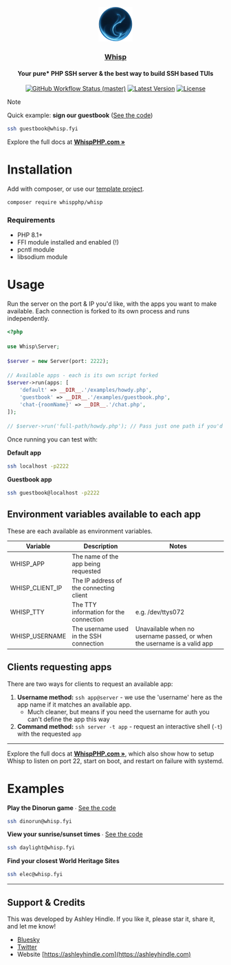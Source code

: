 <p align="center">
  <img width="80" height="80" src="logo.png"/>
  <h3 align="center"><a href="https://whispphp.com">Whisp</a></h3>
  <h4 align="center">Your pure* PHP SSH server & the best way to build SSH based TUIs</h4>
      <p align="center">
        <a href="https://github.com/whispphp/whisp/actions"><img alt="GitHub Workflow Status (master)" src="https://img.shields.io/github/actions/workflow/status/whispphp/whisp/tests.yml?branch=main&label=Tests"></a>
        <a href="https://packagist.org/packages/whispphp/whisp"><img alt="Latest Version" src="https://img.shields.io/packagist/v/whispphp/whisp"></a>
        <a href="https://packagist.org/packages/whispphp/whisp"><img alt="License" src="https://img.shields.io/packagist/l/whispphp/whisp"></a>
    </p>
</p>

> [!NOTE]
> Quick example: **sign our guestbook** ([See the code](https://github.com/WhispPHP/whisp/blob/main/examples/guestbook.php))
> ```bash
> ssh guestbook@whisp.fyi
> ```

Explore the full docs at **[WhispPHP.com »](https://whispphp.com)**

# Installation

Add with composer, or use our [template project](https://github.com/whispphp/template-project).

```bash
composer require whispphp/whisp
```

### Requirements
- PHP 8.1+
- FFI module installed and enabled (!)
- pcntl module
- libsodium module

# Usage

Run the server on the port & IP you'd like, with the apps you want to make available. Each connection is forked to its own process and runs independently.

```php
<?php

use Whisp\Server;

$server = new Server(port: 2222);

// Available apps - each is its own script forked
$server->run(apps: [
    'default' => __DIR__.'/examples/howdy.php',
    'guestbook' => __DIR__.'/examples/guestbook.php',
    'chat-{roomName}' => __DIR__.'/chat.php',
]);

// $server->run('full-path/howdy.php'); // Pass just one path if you'd like to only support 1 default script
```

Once running you can test with:

**Default app**
```bash
ssh localhost -p2222
```

**Guestbook app**
```bash
ssh guestbook@localhost -p2222
```

## Environment variables available to each app
These are each available as environment variables.

| Variable | Description | Notes |
|----------|-------------|------|
| WHISP_APP | The name of the app being requested | |
| WHISP_CLIENT_IP | The IP address of the connecting client | |
| WHISP_TTY | The TTY information for the connection | e.g. /dev/ttys072 |
| WHISP_USERNAME | The username used in the SSH connection | Unavailable when no username passed, or when the username is a valid app |


## Clients requesting apps
There are two ways for clients to request an available app:
1. **Username method:** `ssh app@server` - we use the 'username' here as the app name if it matches an available app.
    - Much cleaner, but means if you need the username for auth you can't define the app this way
2. **Command method:** `ssh server -t app` - request an interactive shell (`-t`) with the requested `app`


---

Explore the full docs at **[WhispPHP.com »](https://whispphp.com)**, which also show how to setup Whisp to listen on port 22, start on boot, and restart on failure with systemd.

# Examples

**Play the Dinorun game** ∙ [See the code](https://github.com/WhispPHP/whisp/blob/main/examples/dinorun.php)
```bash
ssh dinorun@whisp.fyi
```

**View your sunrise/sunset times** ∙ [See the code](https://github.com/WhispPHP/whisp/blob/main/examples/daylight.php)
```bash
ssh daylight@whisp.fyi
```

**Find your closest World Heritage Sites**
```bash
ssh elec@whisp.fyi
```

---

## Support & Credits

This was developed by Ashley Hindle. If you like it, please star it, share it, and let me know!

- [Bluesky](https://bsky.app/profile/ashleyhindle.com)
- [Twitter](https://twitter.com/ashleyhindle)
- Website [https://ashleyhindle.com](https://ashleyhindle.com)
